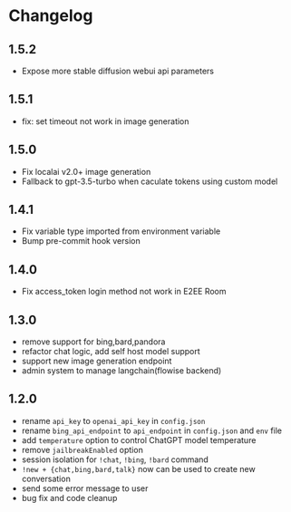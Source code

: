 # Changelog

## 1.5.2
- Expose more stable diffusion webui api parameters

## 1.5.1
- fix: set timeout not work in image generation

## 1.5.0
- Fix localai v2.0+ image generation
- Fallback to gpt-3.5-turbo when caculate tokens using custom model

## 1.4.1
- Fix variable type imported from environment variable
- Bump pre-commit hook version

## 1.4.0
- Fix access_token login method not work in E2EE Room

## 1.3.0
- remove support for bing,bard,pandora
- refactor chat logic, add self host model support
- support new image generation endpoint
- admin system to manage langchain(flowise backend)

## 1.2.0
- rename `api_key` to `openai_api_key` in `config.json`
- rename `bing_api_endpoint` to `api_endpoint` in `config.json` and `env` file
- add `temperature` option to control ChatGPT model temperature
- remove `jailbreakEnabled` option
- session isolation for `!chat`, `!bing`, `!bard` command
- `!new + {chat,bing,bard,talk}` now can be used to create new conversation
- send some error message to user
- bug fix and code cleanup
